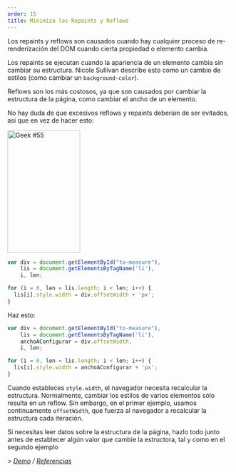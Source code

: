 ```yaml
---
order: 15
title: Minimiza los Repaints y Reflows
---
```


Los repaints y reflows son causados cuando hay cualquier proceso de re-renderización del DOM cuando cierta propiedad o elemento cambia.

Los repaints se ejecutan cuando la apariencia de un elemento cambia sin cambiar su estructura. Nicole Sullivan describe esto como un cambio de estilos (como cambiar un `background-color`).

Reflows son los más costosos, ya que son causados por cambiar la estructura de la página, como cambiar el ancho de un elemento.

No hay duda de que excesivos reflows y repaints deberían de ser evitados, así que en vez de hacer esto:

<div class="img-right">
  <img id="geek-55" class="icos-geek" src="http://browserdiet.com/img/55.png" alt="Geek #55" width="163" height="275" />
</div>

```js
var div = document.getElementById("to-measure"),
    lis = document.getElementsByTagName('li'),
    i, len;

for (i = 0, len = lis.length; i < len; i++) {
  lis[i].style.width = div.offsetWidth + 'px';
}
```

Haz esto:

```js
var div = document.getElementById("to-measure"),
    lis = document.getElementsByTagName('li'),
    anchoAConfigurar = div.offsetWidth,
    i, len;

for (i = 0, len = lis.length; i < len; i++) {
  lis[i].style.width = anchoAConfigurar + 'px';
}
```

Cuando estableces `style.width`, el navegador necesita recalcular la estructura. Normalmente, cambiar los estilos de varios elementos sólo resulta en un reflow. Sin embargo, en el primer ejemplo, usamos continuamente `offsetWidth`, que fuerza al navegador a recalcular la estructura cada iteración.

Si necesitas leer datos sobre la estructura de la página, hazlo todo junto antes de establecer algún valor que cambie la estructora, tal y como en el segundo ejemplo

*> [Demo](http://jsbin.com/aqavin/2/quiet) / [Referencias](https://github.com/zenorocha/browser-diet/wiki/References#minimize-repaints-and-reflows)*